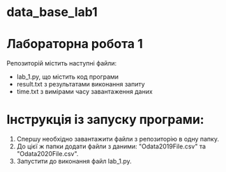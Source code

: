 # data_base_lab1

# Лабораторна робота 1

Репозиторій містить наступні файли:
- lab_1.py, що містить код програми
- result.txt з результатами виконання запиту
- time.txt з вимірами часу завантаження даних

# Інструкція із запуску програми:

1. Спершу необхідно завантажити файли з репозиторію в одну папку. 
2. До цієї ж папки додати файли з даними: "Odata2019File.csv" та "Odata2020File.csv".
3. Запустити до виконання файл lab_1.py.
